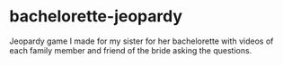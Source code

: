 # bachelorette-jeopardy
Jeopardy game I made for my sister for her bachelorette with videos of each family member and friend of the bride asking the questions. 

